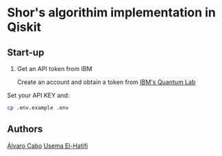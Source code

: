 # Shor's algorithim implementation in Qiskit

## Start-up

1. Get an API token from IBM

    Create an account and obtain a token from [IBM's Quantum Lab](https://quantum.ibm.com/)

Set your API KEY and:

```bash
cp .env.example .env
```

## Authors

[Álvaro Cabo](https://github/0xCAB0)
[Usema El-Hatifi](https://github.com/ouhat)
